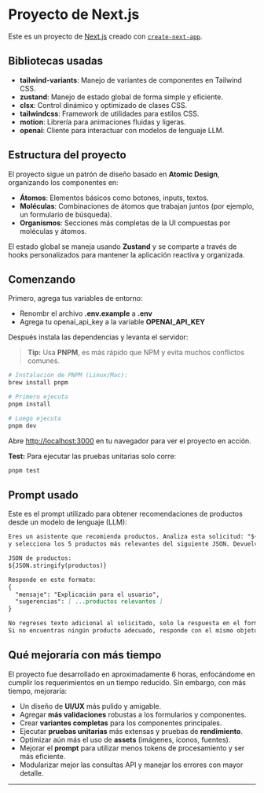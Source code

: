 # Proyecto de Next.js

Este es un proyecto de [Next.js](https://nextjs.org) creado con [`create-next-app`](https://nextjs.org/docs/app/api-reference/cli/create-next-app).

## Bibliotecas usadas

- **tailwind-variants**: Manejo de variantes de componentes en Tailwind CSS.
- **zustand**: Manejo de estado global de forma simple y eficiente.
- **clsx**: Control dinámico y optimizado de clases CSS.
- **tailwindcss**: Framework de utilidades para estilos CSS.
- **motion**: Librería para animaciones fluidas y ligeras.
- **openai**: Cliente para interactuar con modelos de lenguaje LLM.

## Estructura del proyecto

El proyecto sigue un patrón de diseño basado en **Atomic Design**, organizando los componentes en:
- **Átomos**: Elementos básicos como botones, inputs, textos.
- **Moléculas**: Combinaciones de átomos que trabajan juntos (por ejemplo, un formulario de búsqueda).
- **Organismos**: Secciones más completas de la UI compuestas por moléculas y átomos.

El estado global se maneja usando **Zustand** y se comparte a través de hooks personalizados para mantener la aplicación reactiva y organizada.

## Comenzando

Primero, agrega tus variables de entorno:

- Renombr el archivo **.env.example** a **.env**
- Agrega tu openai_api_key a la variable **OPENAI_API_KEY**

Después instala las dependencias y levanta el servidor:

> **Tip:** Usa **PNPM**, es más rápido que NPM y evita muchos conflictos comunes.

```bash
# Instalación de PNPM (Linux/Mac):
brew install pnpm
```


```bash
# Primero ejecuta
pnpm install

# Luego ejecuta
pnpm dev
```

Abre [http://localhost:3000](http://localhost:3000) en tu navegador para ver el proyecto en acción.

**Test:** Para ejecutar las pruebas unitarias solo corre:
```bash
pnpm test
```


## Prompt usado

Este es el prompt utilizado para obtener recomendaciones de productos desde un modelo de lenguaje (LLM):

```markdown
Eres un asistente que recomienda productos. Analiza esta solicitud: "${query}"
y selecciona los 5 productos más relevantes del siguiente JSON. Devuelve una respuesta amigable al usuario explicando por qué esos productos son recomendados, y también un array llamado "sugerencias" con los objetos completos recomendados.

JSON de productos:
${JSON.stringify(productos)}

Responde en este formato:
{
  "mensaje": "Explicación para el usuario",
  "sugerencias": [ ...productos relevantes ]
}

No regreses texto adicional al solicitado, solo la respuesta en el formato especificado.
Si no encuentras ningún producto adecuado, responde con el mismo objeto pero con "sugerencias" como un array vacío.
```

## Qué mejoraría con más tiempo

El proyecto fue desarrollado en aproximadamente 6 horas, enfocándome en cumplir los requerimientos en un tiempo reducido. Sin embargo, con más tiempo, mejoraría:

- Un diseño de **UI/UX** más pulido y amigable.
- Agregar **más validaciones** robustas a los formularios y componentes.
- Crear **variantes completas** para los componentes principales.
- Ejecutar **pruebas unitarias** más extensas y pruebas de **rendimiento**.
- Optimizar aún más el uso de **assets** (imágenes, íconos, fuentes).
- Mejorar el **prompt** para utilizar menos tokens de procesamiento y ser más eficiente.
- Modularizar mejor las consultas API y manejar los errores con mayor detalle.

---